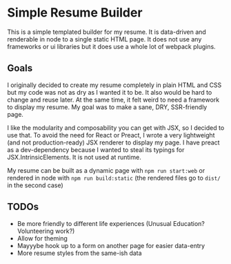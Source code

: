 # Simple Resume Builder

This is a simple templated builder for my resume.
It is data-driven and renderable in node to a single static HTML page. 
It does not use any frameworks or ui libraries but it does use a whole lot of webpack plugins.

## Goals

I originally decided to create my resume completely in plain HTML and CSS but my code was not as dry as I
wanted it to be. It also would be hard to change and reuse later. At the same time, it felt weird to need a
framework to display my resume. My goal was to make a sane, DRY, SSR-friendly page.

I like the modularity and composability you can get with JSX, so I decided to use that. To avoid the need for React
or Preact, I wrote a very lightweight (and not production-ready) JSX renderer to display my page. I have preact as a
dev-dependency because I wanted to steal its typings for JSX.IntrinsicElements. It is not used at runtime.

My resume can be built as a dynamic page with `npm run start:web` or rendered in node with `npm run build:static`
(the rendered files go to `dist/` in the second case)

## TODOs

* Be more friendly to different life experiences (Unusual Education? Volunteering work?)
* Allow for theming
* Mayyybe hook up to a form on another page for easier data-entry
* More resume styles from the same-ish data